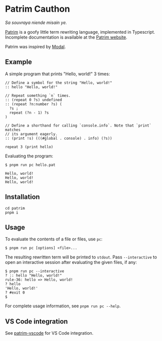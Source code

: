 # Patrim Cauthon

_Sa souvraya niende misain ye._

[Patrim](https://patrim.vein.io) is a goofy little term rewriting language, implemented
in Typescript. Incomplete documentation is available at the
[Patrim website](https://patrim.vein.io).

Patrim was inspired by [Modal](https://wiki.xxiivv.com/site/modal).

## Example

A simple program that prints "Hello, world!" 3 times:

```
// Define a symbol for the string "Hello, world!"
:: hello "Hello, world!"

// Repeat something `n` times.
:: (repeat 0 ?s) undefined
:: (repeat ?n:number ?s) (
  ?s ;
  repeat (?n - 1) ?s
)

// Define a shorthand for calling `console.info`. Note that `print` matches
// its argument eagerly.
:: (print !s) (((#global . console) . info) (?s))

repeat 3 (print hello)
```

Evaluating the program:

```
$ pnpm run pc hello.pat

Hello, world!
Hello, world!
Hello, world!
```

## Installation

```
cd patrim
pnpm i
```

## Usage

To evaluate the contents of a file or files, use `pc`:

```
$ pnpm run pc [options] <file>...
```

The resulting rewritten term will be printed to `stdout`. Pass `--interactive` to open
an interactive session after evaluating the given files, if any:

```
$ pnpm run pc --interactive
? :: hello "Hello, world!"
rule-36: hello => Hello, world!
? hello
'Hello, world!'
? #exit 0
$
```

For complete usage information, see `pnpm run pc --help`.

## VS Code integration

See [patrim-vscode](https://marketplace.visualstudio.com/items?itemName=zachsnow.patrim-vscode)
for VS Code integration.
